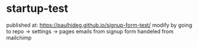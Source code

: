 # startup-test

published at: https://paulhideg.github.io/signup-form-test/
modify by going to repo -> settings -> pages
emails from signup form handeled from mailchimp
